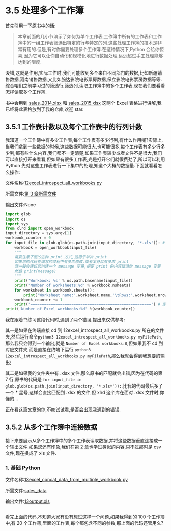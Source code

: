 # 3.5 处理多个工作簿

首先引用一下原书中的话:

> 本章前面的几小节演示了如何为单个工作表,工作簿中所有的工作表和工作簿中的一组工作表筛选出特定的行与特定的列.这些处理工作簿的技术是非常有用的.但是,有时你需要处理多个工作簿.在这种情况下,Python 会给你惊喜,因为它可以让你自动化和规模化地进行数据处理,远远超过手工处理能够达到的限度.

没错,这就是作用,实际工作时,我们可能收到多个来自不同部门的数据,比如新疆销售数据,河南销售数据,又比如腕达影院电影票房数据,保立影院电影票房数据等等.综合咱们之前学习过的筛选行,筛选列,读取工作簿中的多个工作表,现在我们要看看怎样读取多个工作簿.

书中会用到 [sales_2014.xlsx](https://github.com/wyqdgggfk/Python-Data-Analyze/blob/master/第%203%20章所需资料/sales_2014.xlsx) 和 [sales_2015.xlsx](https://github.com/wyqdgggfk/Python-Data-Analyze/blob/master/第%203%20章所需资料/sales_2015.xlsx) 这两个 Excel 表格进行讲解,我已经将此表格放到了我的仓库,欢迎 star.

## 3.5.1 工作表计数以及每个工作表中的行列计数

我知道一个工作簿中有多少工作表,每个工作表有多少行列,有什么作用呢?实际上,当我们拿到一些数据的时候,这些数据可能很大,也可能很多,每个工作表有多少行多少列,都有些什么内容,我们都不一定清楚,如果工作表较少或者文件不是很大,我们可以直接打开来看看,但如果有很多工作表,光是打开它们就很费劲了,所以可以利用 Python 先对这些工作表进行一下集中的处理,知道个大概的数据量.下面就看看怎么操作:

文件名称:[12excel_introspect_all_workbooks.py](https://github.com/wyqdgggfk/Python-Data-Analyze/blob/master/第%203%20章所需资料/12excel_introspect_all_workbooks.py)

所需文件:[第 3 章所需文件](https://github.com/wyqdgggfk/Python-Data-Analyze/tree/master/第%203%20章所需资料)

输出文件:None

```python
import glob
import os
import sys
from xlrd import open_workbook
input_directory = sys.argv[1]
workbook_counter = 0
for input_file in glob.glob(os.path.join(input_directory, '*.xls')): # 原书中的匹配是 '*.xls*',但这会匹配 xlsx 的文件
	workbook = open_workbook(input_file)
	"""
	需要注意下面的这种 print 方式,适用于单次 print
	如果您的代码在编写的过程中有多次修改,或者本身就有多次 print
	我一般会建议您创建一个 message 变量,把要 print 的内容赋值给 message 变量
	然后 print(message)
	"""
	print('Workbook: %s' % os.path.basename(input_file))
	print('Number of worksheets:%d' % workbook.nsheets)
	for worksheet in workbook.sheets():
		print('Worksheet name:',worksheet.name,'\tRows:',worksheet.nrows,'\tColumns:',worksheet.ncols)
	workbook_counter += 1	
	print('=====================================================') # 原书没有这一段,我加上作为分割线
print('Number of Excel workbooks:%d' %(workbook_counter))
```

我在跟着书练习这段代码时,遇到了两个错误,提出来仅供参考:

其一是如果在终端直接 cd 到 12excel_introspect_all_workbooks.py 所在的文件夹,然后运行命令`python3 12excel_introspect_all_workbooks.py myFilePath`,那么我只会得到一个输出,就是 `Number of Excel workbooks:0`,但如果我不 cd 到对应文件夹,而是直接在终端下运行 `python3 12excel_introspect_all_workbooks.py myFilePath`,那么我就会得到我想要的输出;

其二是如果我的文件夹中有 .xlsx 文件,那么原书的匹配就会出错,因为在代码的第 7 行,原书的代码是 `for input_file in glob.glob(os.path.join(input_directory, '*.xls*')):`,比我的代码最后多了一个 * 星号,这样会直接匹配到 .xlsx 的文件,但 xlrd 这个库在面对 .xlsx 文件时,你懂的...

正在看这篇文章的你,不妨试试看,是否会出现我遇到的错误.

## 3.5.2 从多个工作簿中连接数据

接下来要展示从多个工作簿中的多个工作表读取数据,并将这些数据垂直连接成一个输出文件.如果您还有印象,我们在第 2 章也学过类似的内容,只不过那时是 csv 文件,现在换成了 xls 文件.

### 1. 基础 Python

文件名称:[13excel_concat_data_from_multiple_workbook.py](https://github.com/wyqdgggfk/Python-Data-Analyze/blob/master/第%203%20章所需资料/13excel_concat_data_from_multiple_workbook.py)

所需文件:[sales_data](https://github.com/wyqdgggfk/Python-Data-Analyze/tree/master/第%203%20章所需资料/sales_data)

输出文件:[13output.xls](https://github.com/wyqdgggfk/Python-Data-Analyze/blob/master/第%203%20章所需资料/13output.xls)

```python

```



看完上面的代码,不知道大家有没有想过这样一个问题,如果我得到的 100 个工作簿中,有 20 个工作簿,里面的工作表,每个都包含不同的参数,那上面的代码还管用么?









































